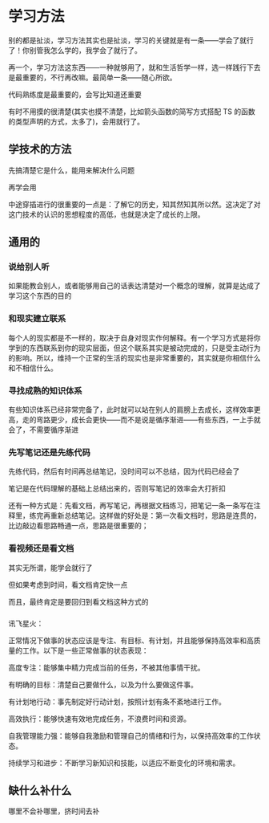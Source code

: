 # 学习方法

别的都是扯淡，学习方法其实也是扯淡，学习的关键就是有一条——学会了就行了！你别管我怎么学的，我学会了就行了。

再一个，学习方法这东西——一种就够用了，就和生活哲学一样，选一样践行下去是最重要的，不行再改嘛。最简单一条——随心所欲。

代码熟练度是最重要的，会写比知道还重要

有时不用摸的很清楚(其实也摸不清楚，比如箭头函数的简写方式搭配 TS 的函数的类型声明的方式，太多了)，会用就行了。

## 学技术的方法

先搞清楚它是什么，能用来解决什么问题

再学会用

中途穿插进行的很重要的一点是：了解它的历史，知其然知其所以然。这决定了对这门技术的认识的思想程度的高低，也就是决定了成长的上限。

## 通用的

### 说给别人听

如果能教会别人，或者能够用自己的话表达清楚对一个概念的理解，就算是达成了学习这个东西的目的

### 和现实建立联系

每个人的现实都是不一样的，取决于自身对现实作何解释。有一个学习方式是将你学到的东西联系到你的现实层面，但这个联系其实是被动完成的，只是受主动行为的影响。所以，维持一个正常的生活的现实也是非常重要的，其实就是你相信什么和不相信什么。

### 寻找成熟的知识体系

有些知识体系已经非常完备了，此时就可以站在别人的肩膀上去成长，这样效率更高，走的弯路更少，成长会更快——而不是说是循序渐进——有些东西，一上手就会了，不需要循序渐进

### 先写笔记还是先练代码

先练代码，然后有时间再总结笔记，没时间可以不总结，因为代码已经会了

笔记是在代码理解的基础上总结出来的，否则写笔记的效率会大打折扣

还有一种方式是：先看文档，再写笔记，再根据文档练习，把笔记一条一条写在注释里，练完再重新总结笔记。这样做的好处是：第一次看文档时，思路是连贯的，比边敲边看思路畅通一点，思路是很重要的；

### 看视频还是看文档

其实无所谓，能学会就行了

但如果考虑到时间，看文档肯定快一点

而且，最终肯定是要回归到看文档这种方式的

###

讯飞星火：

正常情况下做事的状态应该是专注、有目标、有计划，并且能够保持高效率和高质量的工作。以下是一些正常做事的状态表现：

高度专注：能够集中精力完成当前的任务，不被其他事情干扰。

有明确的目标：清楚自己要做什么，以及为什么要做这件事。

有计划地行动：事先制定好行动计划，按照计划有条不紊地进行工作。

高效执行：能够快速有效地完成任务，不浪费时间和资源。

自我管理能力强：能够自我激励和管理自己的情绪和行为，以保持高效率的工作状态。

持续学习和进步：不断学习新知识和技能，以适应不断变化的环境和需求。

## 缺什么补什么

哪里不会补哪里，挤时间去补
